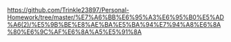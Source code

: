 https://github.com/Trinkle23897/Personal-Homework/tree/master/%E7%A6%BB%E6%95%A3%E6%95%B0%E5%AD%A6(2)/%E5%9B%BE%E8%AE%BA%E5%BA%94%E7%94%A8%E6%8A%80%E6%9C%AF%E6%8A%A5%E5%91%8A
